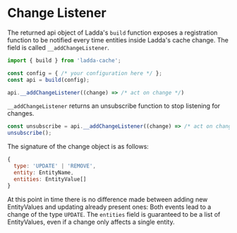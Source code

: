 # Change Listener

The returned api object of Ladda's `build` function exposes a registration function to be notified every time entities inside Ladda's cache change. The field is called `__addChangeListener`.

```javascript
import { build } from 'ladda-cache';

const config = { /* your configuration here */ };
const api = build(config);

api.__addChangeListener((change) => /* act on change */)
```

`__addChangeListener` returns an unsubscribe function to stop listening
for changes.

```javascript
const unsubscribe = api.__addChangeListener((change) => /* act on change */)
unsubscribe();
```

The signature of the change object is as follows:
```javascript
{
  type: 'UPDATE' | 'REMOVE',
  entity: EntityName,
  entities: EntityValue[]
}
```

At this point in time there is no difference made between adding new
EntityValues and updating already present ones: Both events lead to a
change of the type `UPDATE`.
The `entities` field is guaranteed to be a list of EntityValues, even if
a change only affects a single entity.


